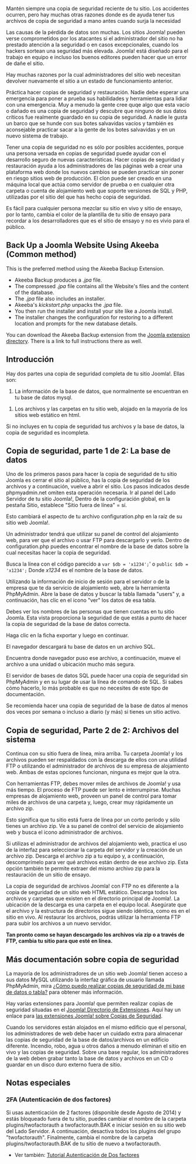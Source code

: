 <!-- Filename: Backup_Basics_for_a_Joomla!_Web_Site / Display title: Conceptos básicos sobre copia de seguridad de un sitio web Joomla! -->

Mantén siempre una copia de seguridad reciente de tu sitio. Los
accidentes ocurren, pero hay muchas otras razones donde es de ayuda
tener tus archivos de copia de seguridad a mano antes cuando surja la
necesidad

Las causas de la pérdida de datos son muchas. Los sitios Joomla! pueden
verse comprometidos por los atacantes si el administrador del sitio no
ha prestado atención a la seguridad o en casos excepcionales, cuando los
hackers sortean una seguridad más elevada. Joomla! está diseñado para el
trabajo en equipo e incluso los buenos editores pueden hacer que un
error de dañe el sitio.

Hay muchas razones por la cual administradores del sitio web necesitan
devolver nuevamente el sitio a un estado de funcionamiento anterior.

Práctica hacer copias de seguridad y restauración. Nadie debe esperar
una emergencia para poner a prueba sus habilidades y herramientas para
lidiar con una emergencia. Muy a menudo la gente cree quqe algo que esta
vacío o dañado es una copia de seguridad y descubre que ninguno de sus
datos críticos fue realmente guardado en su copia de seguridad. A nadie
le gusta un barco que se hunde con sus botes salvavidas vacíos y también
es aconsejable practicar sacar a la gente de los botes salvavidas y en
un nuevo sistema de trabajo.

Tener una copia de seguridad no es sólo por posibles accidentes, porque
una persona versada en copias de seguridad puede ayudar con el
desarrollo seguro de nuevas características. Hacer copias de seguridad y
restauración ayuda a los administradores de las páginas web a crear una
plataforma web donde los nuevos cambios se pueden practicar sin poner en
riesgo sitios web de producción. El clon puede ser creado en una máquina
local que actúa como servidor de prueba o en cualquier otra carpeta o
cuenta de alojamiento web que soporte versiones de SQL y PHP, utilizadas
por el sitio del que has hecho copia de seguridad.

Es fácil para cualquier persona mezclar su sitio en vivo y sitio de
ensayo, por lo tanto, cambia el color de la plantilla de tu sitio de
ensayo para recordar a los desarrolladores que es el sitio de ensayo y
no es vivio para el público.

## Back Up a Joomla Website Using Akeeba (Common method)

This is the preferred method using the Akeeba Backup Extension.

- Akeeba Backup produces a *.jpa* file.
- The compressed *.jpa* file contains all the Website's files and the
  content of the database.
- The *.jpa* file also includes an installer.
- Akeeba's *kickstart.php* unpacks the *.jpa* file.
- You then run the installer and install your site like a Joomla
  install.
- The installer changes the configuration for restoring to a different
  location and prompts for the new database details.

You can download the Akeeba Backup extension from the <a
href="https://extensions.joomla.org/extensions/extension/access-a-security/site-security/akeeba-backup/"
class="external text" target="_blank" rel="noreferrer noopener">Joomla
extension directory</a>. There is a link to full instructions there as
well.

## Introducción

Hay dos partes una copia de seguridad completa de tu sitio Joomla!.
Ellas son:

1.  La información de la base de datos, que normalmente se encuentran en
    tu base de datos mysql.

<!-- -->

1.  Los archivos y las carpetas en tu sitio web, alojado en la mayoría
    de los sitios web estático en html.

Si no incluyes en tu copia de seguridad tus archivos y la base de datos,
la copia de seguridad es incompleta.

## Copia de seguridad, parte 1 de 2: La base de datos

Uno de los primeros pasos para hacer la copia de seguridad de tu sitio
Joomla es cerrar el sitio al público, has la copia de seguridad de los
archivos y a continuación, vuelve a abrir el sitio. Los pasos indicados
desde phpmyadmin.net omiten esta operación necesaria. Ir al panel del
Lado Servidor de tu sitio Joomla!, Dentro de la configuración global, en
la pestaña Sitio, establece "Sitio fuera de línea" = sí.

Esto cambiará el aspecto de tu archivo configuration.php en la raíz de
su sitio web Joomla!.

Un administrador tendrá que utilizar su panel de control del alojamiento
web, para ver que el archivo o usar FTP para descargarlo y verlo. Dentro
de configuration.php puedes encontrar el nombre de la base de datos
sobre la cual necesitas hacer la copia de seguridad.

Busca la línea con el código parecido a `var $db = 'x1234';`' o
`public $db = 'x1234';` Donde *x1234* es el nombre de la base de datos.

Utilizando la información de inicio de sesión para el servidor o de la
empresa que te da servicio de alojamiento web, abre la herramienta
PhpMyAdmin. Abre la base de datos y buscar la tabla llamada "users" y, a
continuación, has clic en el icono "ver" los datos de esa tabla.

Debes ver los nombres de las personas que tienen cuentas en tu sitio
Joomla. Esta vista proporciona la seguridad de que estás a punto de
hacer la copia de seguridad de la base de datos correcta.

Haga clic en la ficha exportar y luego en continuar.

El navegador descargará tu base de datos en un archivo SQL.

Encuentra donde navegador puso ese archivo, a continuación, mueve el
archivo a una unidad o ubicación mucho más segura.

El servidor de bases de datos SQL puede hacer una copia de seguridad sin
PhpMyAdmin y en su lugar de usar la línea de comando de SQL. Si sabes
cómo hacerlo, lo más probable es que no necesites de este tipo de
documentación.

Se recomienda hacer una copia de seguridad de la base de datos al menos
dos veces por semana o incluso a diario (y más) si tienes un sitio
activo.

## Copia de seguridad, Parte 2 de 2: Archivos del sistema

Continua con su sitio fuera de línea, mira arriba. Tu carpeta Joomla! y
los archivos pueden ser respaldados con la descarga de ellos con una
utilidad FTP o utilizando el administrador de archivos de su empresa de
alojamiento web. Ambas de estas opciones funcionan, ninguna es mejor que
la otra.

Con herramientas FTP, debes mover miles de archivos de Joomla! y usa más
tiempo. El proceso de FTP puede ser lento e interrumpirse. Muchas
empresas de alojamiento web, proveen un panel de control para tomar
miles de archivos de una carpeta y, luego, crear muy rápidamente un
archivo zip.

Esto significa que tu sitio está fuera de línea por un corto período y
sólo tienes un archivo zip. Ve a su panel de control del servicio de
alojamiento web y busca el icono administrador de archivos.

Si utilizas el administrador de archivos del alojamiento web, practica
el uso de la interfaz para seleccionar la carpeta del servidor y la
creación de un archivo zip. Descarga el archivo zip a tu equipo y, a
continuación, descomprímelo para ver qué archivos están dentro de ese
archivo zip. Esta opción también te permite extraer del mismo archivo
zip para la restauración de un sitio de ensayo.

La copia de seguridad de archivos Joomla! con FTP no es diferente a la
copia de seguridad de un sitio web HTML estático. Descarga todos los
archivos y carpetas que existen en el directorio principal de Joomla!.
La ubicación de la descarga es una carpeta en el equipo local. Asegúrate
que el archivo y la estructura de directorios sigue siendo idéntica,
como es en el sitio en vivo. Al restaurar los archivos, podrás utilizar
la herramienta FTP para subir los archivos a un nuevo servidor.

**Tan pronto como se hayan descargado los archivos vía zip o a través de
FTP, cambia tu sitio para que esté en línea.**

## Más documentación sobre copia de seguridad

La mayoría de los administradores de un sitio web Joomla! tienen acceso
a sus datos MySQL utilizando la interfaz gráfica de usuario llamada
PhpMyAdmin, mira <a
href="https://phpmyadmin.readthedocs.org/en/latest/faq.html#how-can-i-backup-my-database-or-table"
class="external text" target="_blank"
rel="nofollow noreferrer noopener">¿Cómo puedo realizar copias de
seguridad de mi base de datos o tabla?</a> para obtener más información.

Hay varias extensiones para Joomla! que permiten realizar copias de
seguridad situadas en el
<a href="http://extensions.joomla.org" class="external text"
target="_blank" rel="noreferrer noopener">Joomla! Directorio de
Extensiones</a>. Aquí hay un enlace para <a
href="http://extensions.joomla.org/extensions/extension?search=backup"
class="external text" target="_blank" rel="noreferrer noopener">las
extensiones Joomla! sobre Copias de Seguridad</a>.

Cuando los servidores están alojados en el mismo edificio que el
personal, los administradores de web debe hacer un cuidado extra para
almacenar las copias de seguridad de la base de datos/archivos en un
edificio diferente. Incendio, robo, agua u otros daños a menudo eliminan
el sitio en vivo y las copias de seguridad. Sobre una base regular, los
administradores de la web deben grabar tanto la base de datos y archivos
en un CD o guardar en un disco duro externo fuera de sitio.

## Notas especiales

### 2FA (Autenticación de dos factores)

Si usas autenticación de 2 factores (disponible desde Agosto de 2014) y
estás bloqueado fuera de tu sitio, puedes cambiar el nombre de la
carpeta plugins/twofactorauth a twofactorauth.BAK e iniciar sesión en su
sitio web del Lado Servidor. A continuación, desactiva todos los plugins
del grupo "twofactorauth". Finalmente, cambia el nombre de la carpeta
plugins/twofactorauth.BAK de tu sitio de nuevo a twofactorauth.

- Ver también: [Tutorial Autenticación de Dos
  factores](https://docs.joomla.org/J3.x:Two_Factor_Authentication "Special:MyLanguage/J3.x:Two Factor Authentication")
